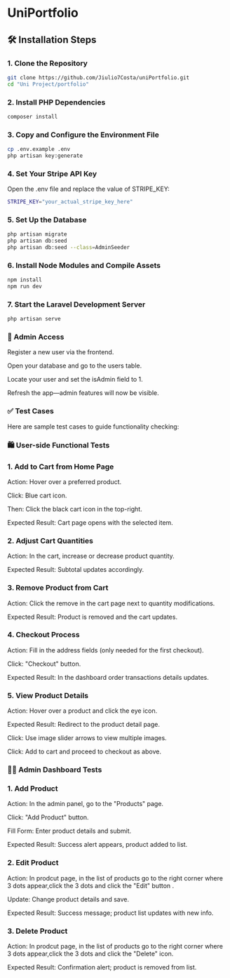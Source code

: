 # UniPortfolio

## 🛠 Installation Steps

### **1. Clone the Repository**
   ```sh
   git clone https://github.com/Jiulio7Costa/uniPortfolio.git
   cd "Uni Project/portfolio"
```
   
### **2. Install PHP Dependencies**
```sh
composer install
```

### **3. Copy and Configure the Environment File**
```sh
cp .env.example .env
php artisan key:generate
```

### **4. Set Your Stripe API Key**
Open the .env file and replace the value of STRIPE_KEY:
```sh
STRIPE_KEY="your_actual_stripe_key_here"
```

### **5. Set Up the Database**
```sh
php artisan migrate
php artisan db:seed
php artisan db:seed --class=AdminSeeder
```

### **6. Install Node Modules and Compile Assets**
```sh
npm install
npm run dev
```

### **7. Start the Laravel Development Server**
```sh
php artisan serve
```

### **🔐 Admin Access**
Register a new user via the frontend.

Open your database and go to the users table.

Locate your user and set the isAdmin field to 1.

Refresh the app—admin features will now be visible.

### ✅ Test Cases
Here are sample test cases to guide functionality checking:

### **🛍️ User-side Functional Tests**

### **1. Add to Cart from Home Page**
Action: Hover over a preferred product.

Click: Blue cart icon.

Then: Click the black cart icon in the top-right.

Expected Result: Cart page opens with the selected item.

### **2. Adjust Cart Quantities**
Action: In the cart, increase or decrease product quantity.

Expected Result: Subtotal updates accordingly.

### **3. Remove Product from Cart**
Action: Click the remove in the cart page next to quantity modifications.

Expected Result: Product is removed and the cart updates.

### **4. Checkout Process**
Action: Fill in the address fields (only needed for the first checkout).

Click: "Checkout" button.

Expected Result: In the dashboard order transactions details updates.

### **5. View Product Details**
Action: Hover over a product and click the eye icon.

Expected Result: Redirect to the product detail page.

Click: Use image slider arrows to view multiple images.

Click: Add to cart and proceed to checkout as above.

### **🧑‍💼 Admin Dashboard Tests**

### **1. Add Product**
Action: In the admin panel, go to the "Products" page.

Click: "Add Product" button.

Fill Form: Enter product details and submit.

Expected Result: Success alert appears, product added to list.

### **2. Edit Product**
Action: In prodcut page, in the list of products go to the right corner where 3 dots appear,click the 3 dots and click the "Edit" button .

Update: Change product details and save.

Expected Result: Success message; product list updates with new info.

### **3. Delete Product**
Action: In prodcut page, in the list of products go to the right corner where 3 dots appear,click the 3 dots and click the "Delete" icon.

Expected Result: Confirmation alert; product is removed from list.

